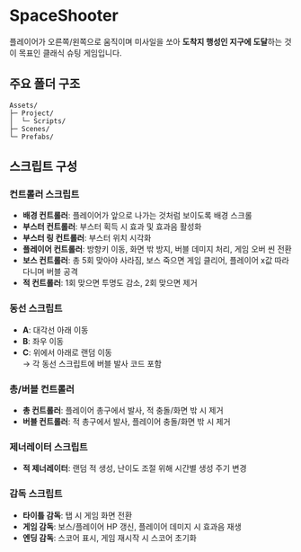 # SpaceShooter

플레이어가 오른쪽/왼쪽으로 움직이며 미사일을 쏘아 **도착지 행성인 지구에 도달**하는 것이 목표인 클래식 슈팅 게임입니다.

## 주요 폴더 구조
```
Assets/
├─ Project/
│  └─ Scripts/
├─ Scenes/
└─ Prefabs/
```

## 스크립트 구성

### 컨트롤러 스크립트
- **배경 컨트롤러**: 플레이어가 앞으로 나가는 것처럼 보이도록 배경 스크롤
- **부스터 컨트롤러**: 부스터 획득 시 효과 및 효과음 활성화
- **부스터 링 컨트롤러**: 부스터 위치 시각화
- **플레이어 컨트롤러**: 방향키 이동, 화면 밖 방지, 버블 데미지 처리, 게임 오버 씬 전환
- **보스 컨트롤러**: 총 5회 맞아야 사라짐, 보스 죽으면 게임 클리어, 플레이어 x값 따라다니며 버블 공격
- **적 컨트롤러**: 1회 맞으면 투명도 감소, 2회 맞으면 제거

### 동선 스크립트
- **A**: 대각선 아래 이동
- **B**: 좌우 이동
- **C**: 위에서 아래로 랜덤 이동  
  → 각 동선 스크립트에 버블 발사 코드 포함

### 총/버블 컨트롤러
- **총 컨트롤러**: 플레이어 총구에서 발사, 적 충돌/화면 밖 시 제거
- **버블 컨트롤러**: 적 총구에서 발사, 플레이어 충돌/화면 밖 시 제거

### 제너레이터 스크립트
- **적 제너레이터**: 랜덤 적 생성, 난이도 조절 위해 시간별 생성 주기 변경

### 감독 스크립트
- **타이틀 감독**: 탭 시 게임 화면 전환
- **게임 감독**: 보스/플레이어 HP 갱신, 플레이어 데미지 시 효과음 재생
- **엔딩 감독**: 스코어 표시, 게임 재시작 시 스코어 초기화
